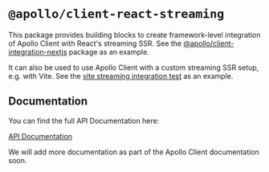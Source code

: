 # `@apollo/client-react-streaming`

This package provides building blocks to create framework-level integration of Apollo Client with React's streaming SSR. See the [@apollo/client-integration-nextjs](https://github.com/apollographql/apollo-client-nextjs/tree/main/packages/experimental-nextjs-app-support) package as an example.

It can also be used to use Apollo Client with a custom streaming SSR setup, e.g. with Vite. See the [vite streaming integration test](https://github.com/apollographql/apollo-client-nextjs/tree/main/integration-test/vite-streaming) as an example.

## Documentation

You can find the full API Documentation here:

[API Documentation](https://github.com/apollographql/apollo-client-nextjs/blob/main/docs/client-react-streaming.md)

We will add more documentation as part of the Apollo Client documentation soon.

